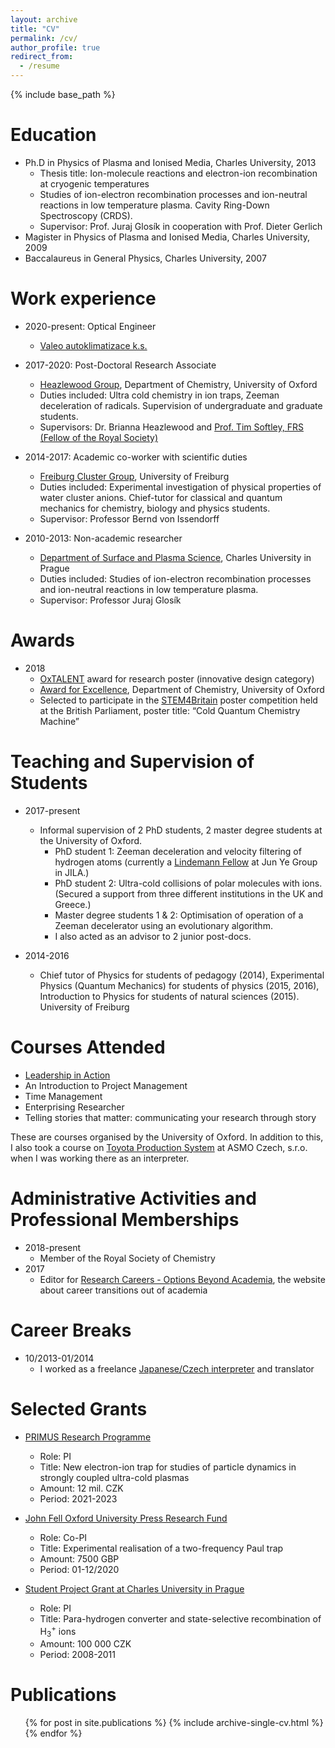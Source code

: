 ```yaml
---
layout: archive
title: "CV"
permalink: /cv/
author_profile: true
redirect_from:
  - /resume
---
```


{% include base_path %}

Education
======
* Ph.D in Physics of Plasma and Ionised Media, Charles University, 2013
  * Thesis title: Ion-molecule reactions and electron-ion recombination at cryogenic temperatures
  * Studies of ion-electron recombination processes and ion-neutral reactions in low temperature plasma. Cavity Ring-Down Spectroscopy (CRDS).
  * Supervisor: Prof. Juraj Glosík in cooperation with Prof. Dieter Gerlich
* Magister in Physics of Plasma and Ionised Media, Charles University, 2009
* Baccalaureus in General Physics, Charles University, 2007


Work experience
======
* 2020-present: Optical Engineer
  * [Valeo autoklimatizace k.s.](https://valeo.cz/en/)

* 2017-2020: Post-Doctoral Research Associate
  * [Heazlewood Group](http://heazlewood.chem.ox.ac.uk/), Department of Chemistry, University of Oxford
  * Duties included: Ultra cold chemistry in ion traps, Zeeman deceleration of radicals. Supervision of undergraduate and graduate students.
  * Supervisors: Dr. Brianna Heazlewood and [Prof. Tim Softley, FRS (Fellow of the Royal Society)](https://royalsociety.org/people/timothy-softley-13845/)

* 2014-2017: Academic co-worker with scientific duties
  * [Freiburg Cluster Group](http://cluster.physik.uni-freiburg.de/), University of Freiburg
  * Duties included: Experimental investigation of physical properties of water cluster anions. Chief-tutor for classical and quantum mechanics for chemistry, biology and physics students.
  * Supervisor: Professor Bernd von Issendorff

* 2010-2013: Non-academic researcher
  * [Department of Surface and Plasma Science](https://physics.mff.cuni.cz/kfpp/), Charles University in Prague
  * Duties included: Studies of ion-electron recombination processes and ion-neutral reactions in low temperature plasma.
  * Supervisor: Professor Juraj Glosík

Awards
======
* 2018
  * [OxTALENT](https://www.digitaleducation.ox.ac.uk/oxtalent) award for
research poster (innovative design category)
  * [Award for Excellence](https://www.admin.ox.ac.uk/personnel/reward/rewardandrecognitionscheme/awardsexcell/), Department of Chemistry, University of Oxford
  * Selected to participate in the [STEM4Britain](http://www.setforbritain.org.uk) poster competition held at the British Parliament, poster title:
“Cold Quantum Chemistry Machine”

  
Teaching and Supervision of Students
======
* 2017-present
  * Informal supervision of 2 PhD students, 2 master degree students at the University of Oxford.
    * PhD student 1: Zeeman deceleration and velocity filtering of hydrogen atoms (currently a [Lindemann Fellow](https://jila.colorado.edu/yelabs/people/research-associates) at Jun Ye Group in JILA.)
    * PhD student 2: Ultra-cold collisions of polar molecules with ions. (Secured a support from three different institutions in the UK and Greece.)
    * Master degree students 1 & 2: Optimisation of operation of a Zeeman decelerator using an evolutionary algorithm.
    * I also acted as an advisor to 2 junior post-docs.
    
* 2014-2016
  * Chief tutor of Physics for students of pedagogy (2014), Experimental Physics
(Quantum Mechanics) for students of physics (2015, 2016), Introduction to Physics for students of natural sciences (2015). University of Freiburg

Courses Attended
======
* [Leadership in Action](https://www.mpls.ox.ac.uk/training/training-and-development-blog/leadership-in-action)
* An Introduction to Project Management
* Time Management
* Enterprising Researcher
* Telling stories that matter: communicating your research through story

These are courses organised by the University of Oxford. In addition to this, I also took a course on [Toyota Production System](https://en.wikipedia.org/wiki/Toyota_Production_System) at ASMO Czech, s.r.o. when I was working there as an interpreter.

Administrative Activities and Professional Memberships
======
* 2018-present
  * Member of the Royal Society of Chemistry
* 2017
  * Editor for [Research Careers - Options Beyond Academia](http://research-careers.org/), the website about career transitions out of academia

Career Breaks
======
* 10/2013-01/2014
  * I worked as a freelance [Japanese/Czech interpreter](https://archiv.ihned.cz/c1-19198280-michal-hejduk-v-japonske-skole-jsem-nenavidel-kaligrafii) and translator

Selected Grants
======
* [PRIMUS Research Programme](https://cuni.cz/UKEN-558.html)
  * Role: PI
  * Title: New electron-ion trap for studies of particle dynamics in strongly coupled ultra-cold plasmas
  * Amount: 12 mil. CZK
  * Period: 2021-2023

* [John Fell Oxford University Press Research Fund](https://researchsupport.admin.ox.ac.uk/funding/internal/jff)
  * Role: Co-PI
  * Title: Experimental realisation of a two-frequency Paul trap
  * Amount: 7500 GBP
  * Period: 01-12/2020

* [Student Project Grant at Charles University in Prague](https://cuni.cz/UKEN-753.html)
  * Role: PI
  * Title: Para-hydrogen converter and state-selective recombination of H<sub>3</sub><sup>+</sup> ions
  * Amount: 100 000 CZK
  * Period: 2008-2011
  
Publications
======
  <ul>{% for post in site.publications %}
    {% include archive-single-cv.html %}
  {% endfor %}</ul>

